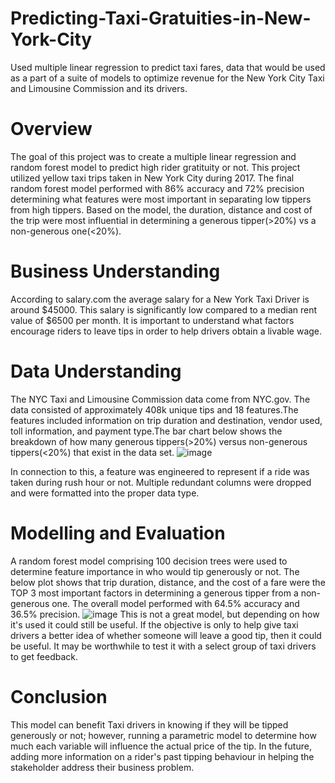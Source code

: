 # Predicting-Taxi-Gratuities-in-New-York-City
Used multiple linear regression to predict taxi fares, data that would be used as a part of a suite of models to optimize revenue for the New York City Taxi and Limousine Commission and its drivers.

# Overview
The goal of this project was to create a multiple linear regression and random forest model to predict high rider gratituity or not. This project utilized yellow taxi trips taken in New York City during 2017. The final random forest model performed with 86% accuracy and 72% precision determining what features were most important in separating low tippers from high tippers. Based on the model, the duration, distance and cost of the trip were most influential in determining a generous tipper(>20%) vs a non-generous one(<20%).  

# Business Understanding
According to salary.com the average salary for a New York Taxi Driver is around $45000. This salary is significantly low compared to a median rent value of $6500 per month. It is important to understand what factors encourage riders to leave tips in order to help drivers obtain a livable wage.

# Data Understanding
The NYC Taxi and Limousine Commission data come from NYC.gov. The data consisted of approximately 408k unique tips and 18 features.The features included information on trip duration and destination, vendor used, toll information, and payment type.The bar chart below shows the breakdown of how many generous tippers(>20%) versus non-generous tippers(<20%) that exist in the data set.
![image](https://github.com/ut-si-ch/Predicting-Taxi-Gratuities-in-New-York-City/assets/83574378/a0ada1e4-469d-434b-9a9d-e0ca455cc59c)


In connection to this, a feature was engineered to represent if a ride was taken during rush hour or not. Multiple redundant columns were dropped and were formatted into the proper data type.


# Modelling and Evaluation
A random forest model comprising 100 decision trees were used to determine feature importance in who would tip generously or not. The below plot shows that trip duration, distance, and the cost of a fare were the TOP 3 most important factors in determining a generous tipper from a non-generous one. The overall model performed with 64.5% accuracy and 36.5% precision.
![image](https://github.com/ut-si-ch/Predicting-Taxi-Gratuities-in-New-York-City/assets/83574378/2159a8b4-daab-4e73-ba36-922ed62ad1a9)
This is not a great model, but depending on how it's used it could still be useful. If the objective is only to help give taxi drivers a better idea of whether someone will leave a good tip, then it could be useful. It may be worthwhile to test it with a select group of taxi drivers to get feedback.


# Conclusion
This model can benefit Taxi drivers in knowing if they will be tipped generously or not; however, running a parametric model to determine how much each variable will influence the actual price of the tip. In the future, adding more information on a rider's past tipping behaviour in helping the stakeholder address their business problem.
